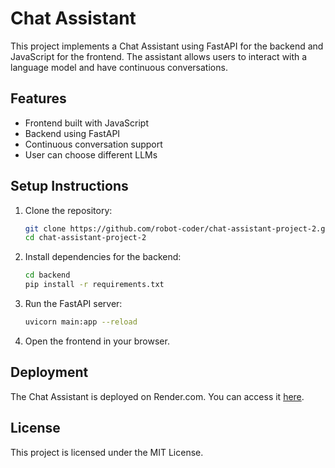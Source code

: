 # Chat Assistant

This project implements a Chat Assistant using FastAPI for the backend and JavaScript for the frontend. The assistant allows users to interact with a language model and have continuous conversations.

## Features
- Frontend built with JavaScript
- Backend using FastAPI
- Continuous conversation support
- User can choose different LLMs

## Setup Instructions
1. Clone the repository:
   ```bash
   git clone https://github.com/robot-coder/chat-assistant-project-2.git
   cd chat-assistant-project-2
   ```
2. Install dependencies for the backend:
   ```bash
   cd backend
   pip install -r requirements.txt
   ```
3. Run the FastAPI server:
   ```bash
   uvicorn main:app --reload
   ```
4. Open the frontend in your browser.

## Deployment
The Chat Assistant is deployed on Render.com. You can access it [here](#).

## License
This project is licensed under the MIT License.